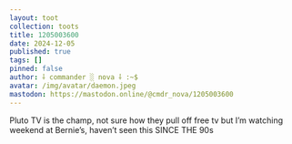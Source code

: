```yaml
---
layout: toot
collection: toots
title: 1205003600
date: 2024-12-05
published: true
tags: []
pinned: false
author: ⸸ commander ░ nova ⸸ :~$
avatar: /img/avatar/daemon.jpeg
mastodon: https://mastodon.online/@cmdr_nova/1205003600
---
```


Pluto TV is the champ, not sure how they pull off free tv but I’m watching weekend at Bernie’s, haven’t seen this SINCE THE 90s
